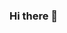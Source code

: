 ### Hi there 👋

<!--
**mrixon95/mrixon95** is a ✨ _special_ ✨ repository because its `README.md` (this file) appears on your GitHub profile.

Here are some ideas to get you started:


![Top Languages Card](https://github-readme-stats.vercel.app/api/top-langs/?username=shinokada&layout=compact)


- 🔭 I’m currently working on ...
- 🌱 I’m currently learning ...
- 👯 I’m looking to collaborate on ...
- 🤔 I’m looking for help with ...
- 💬 Ask me about ...
- 📫 How to reach me: ...
- 😄 Pronouns: ...
- ⚡ Fun fact: ...
-->

